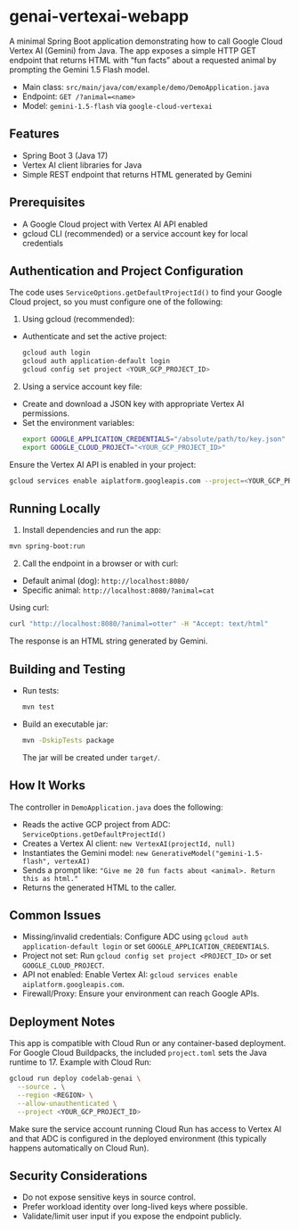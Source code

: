 # genai-vertexai-webapp

A minimal Spring Boot application demonstrating how to call Google Cloud Vertex AI (Gemini) from Java. The app exposes a simple HTTP GET endpoint that returns HTML with “fun facts” about a requested animal by prompting the Gemini 1.5 Flash model.

- Main class: `src/main/java/com/example/demo/DemoApplication.java`
- Endpoint: `GET /?animal=<name>`
- Model: `gemini-1.5-flash` via `google-cloud-vertexai`

## Features
- Spring Boot 3 (Java 17)
- Vertex AI client libraries for Java
- Simple REST endpoint that returns HTML generated by Gemini

## Prerequisites
- A Google Cloud project with Vertex AI API enabled
- gcloud CLI (recommended) or a service account key for local credentials

## Authentication and Project Configuration
The code uses `ServiceOptions.getDefaultProjectId()` to find your Google Cloud project, so you must configure one of the following:

1) Using gcloud (recommended):
- Authenticate and set the active project:
  ```bash
  gcloud auth login
  gcloud auth application-default login
  gcloud config set project <YOUR_GCP_PROJECT_ID>
  ```

2) Using a service account key file:
- Create and download a JSON key with appropriate Vertex AI permissions.
- Set the environment variables:
  ```bash
  export GOOGLE_APPLICATION_CREDENTIALS="/absolute/path/to/key.json"
  export GOOGLE_CLOUD_PROJECT="<YOUR_GCP_PROJECT_ID>"
  ```

Ensure the Vertex AI API is enabled in your project:
```bash
gcloud services enable aiplatform.googleapis.com --project=<YOUR_GCP_PROJECT_ID>
```

## Running Locally
1) Install dependencies and run the app:
```bash
mvn spring-boot:run
```

2) Call the endpoint in a browser or with curl:
- Default animal (dog): `http://localhost:8080/`
- Specific animal: `http://localhost:8080/?animal=cat`

Using curl:
```bash
curl "http://localhost:8080/?animal=otter" -H "Accept: text/html"
```
The response is an HTML string generated by Gemini.

## Building and Testing
- Run tests:
  ```bash
  mvn test
  ```
- Build an executable jar:
  ```bash
  mvn -DskipTests package
  ```
  The jar will be created under `target/`.

## How It Works
The controller in `DemoApplication.java` does the following:
- Reads the active GCP project from ADC: `ServiceOptions.getDefaultProjectId()`
- Creates a Vertex AI client: `new VertexAI(projectId, null)`
- Instantiates the Gemini model: `new GenerativeModel("gemini-1.5-flash", vertexAI)`
- Sends a prompt like: `"Give me 20 fun facts about <animal>. Return this as html."`
- Returns the generated HTML to the caller.

## Common Issues
- Missing/invalid credentials: Configure ADC using `gcloud auth application-default login` or set `GOOGLE_APPLICATION_CREDENTIALS`.
- Project not set: Run `gcloud config set project <PROJECT_ID>` or set `GOOGLE_CLOUD_PROJECT`.
- API not enabled: Enable Vertex AI: `gcloud services enable aiplatform.googleapis.com`.
- Firewall/Proxy: Ensure your environment can reach Google APIs.

## Deployment Notes
This app is compatible with Cloud Run or any container-based deployment. For Google Cloud Buildpacks, the included `project.toml` sets the Java runtime to 17. Example with Cloud Run:
```bash
gcloud run deploy codelab-genai \
  --source . \
  --region <REGION> \
  --allow-unauthenticated \
  --project <YOUR_GCP_PROJECT_ID>
```
Make sure the service account running Cloud Run has access to Vertex AI and that ADC is configured in the deployed environment (this typically happens automatically on Cloud Run).

## Security Considerations
- Do not expose sensitive keys in source control.
- Prefer workload identity over long-lived keys where possible.
- Validate/limit user input if you expose the endpoint publicly.
